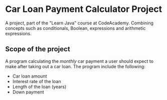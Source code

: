 # Car Loan Payment Calculator Project

A project, part of the "Learn Java" course at CodeAcademy.
Combining concepts such as conditionals, Boolean, expressions and arithmetic expressions.

## Scope of the project
A program calculating the *monthly* car payment a user should expect to make after taking out a car loan.
The program include the following:

- Car loan amount
- Interest rate of the loan
- Length of the loan (years)
- Down payment

